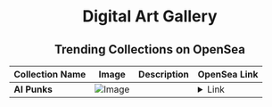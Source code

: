 <div align="center">

# Digital Art Gallery

## Trending Collections on OpenSea

| Collection Name                       | Image                                                                                     | Description                       | OpenSea Link                                                                                          |
|---------------------------------------|-------------------------------------------------------------------------------------------|-----------------------------------|--------------------------------------------------------------------------------------------------------|
| **AI Punks** | ![Image](https://i.seadn.io/s/raw/files/bcb9ad59488076c12a0ceb3b79160f8b.jpg?w=500&auto=format?w=200&auto=format) |  | <details><summary>Link</summary>[AI Punks](https://opensea.io/collection/ai-punks-8)</details> |

</div>